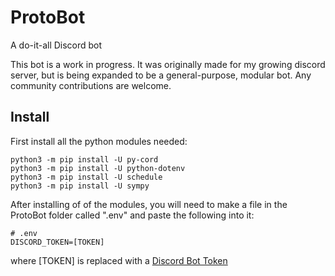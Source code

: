 # ProtoBot
A do-it-all Discord bot

This bot is a work in progress. It was originally made for my growing discord server, but is being expanded to be a general-purpose, modular bot. Any community contributions are welcome.

## Install
First install all the python modules needed:
```
python3 -m pip install -U py-cord
python3 -m pip install -U python-dotenv
python3 -m pip install -U schedule
python3 -m pip install -U sympy
```

After installing of of the modules, you will need to make a file in the ProtoBot folder called ".env" and paste the following into it:
```
# .env
DISCORD_TOKEN=[TOKEN]
```
where [TOKEN] is replaced with a [Discord Bot Token](https://github.com/reactiflux/discord-irc/wiki/Creating-a-discord-bot-&-getting-a-token)